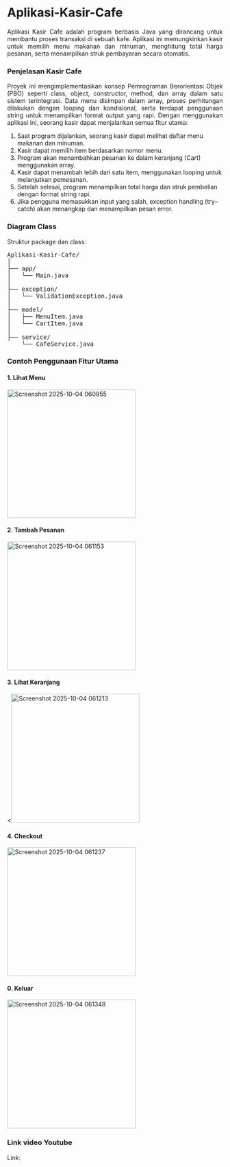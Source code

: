 <h1>Aplikasi-Kasir-Cafe</h1>
<div align="Justify">Aplikasi Kasir Cafe adalah program berbasis Java yang dirancang untuk membantu proses transaksi di sebuah kafe. Aplikasi ini memungkinkan kasir untuk memilih menu makanan dan minuman, menghitung total harga pesanan, serta menampilkan struk pembayaran secara otomatis.</div>
<h3>Penjelasan Kasir Cafe</h3>
<div align="Justify">Proyek ini mengimplementasikan konsep Pemrograman Berorientasi Objek (PBO) seperti class, object, constructor, method, dan array dalam satu sistem terintegrasi. Data menu disimpan dalam array, proses perhitungan dilakukan dengan looping dan kondisional, serta terdapat penggunaan string untuk menampilkan format output yang rapi.
Dengan menggunakan aplikasi ini, seorang kasir dapat menjalankan semua fitur utama:</div>
  
1. Saat program dijalankan, seorang kasir dapat melihat daftar menu makanan dan minuman.
2. Kasir dapat memilih item berdasarkan nomor menu.
3. Program akan menambahkan pesanan ke dalam keranjang (Cart) menggunakan array.
4. Kasir dapat menambah lebih dari satu item, menggunakan looping untuk melanjutkan pemesanan.
5. Setelah selesai, program menampilkan total harga dan struk pembelian dengan format string rapi.
6. Jika pengguna memasukkan input yang salah, exception handling (try–catch) akan menangkap dan menampilkan pesan error.

<h3>Diagram Class</h3>
Struktur package dan class:
<pre>Aplikasi-Kasir-Cafe/
│
├── app/
│   └── Main.java                
│
├── exception/
│   └── ValidationException.java 
│
├── model/
│   ├── MenuItem.java                   
│   └── CartItem.java               
│
├── service/
    └── CafeService.java</pre>
<h3>Contoh Penggunaan Fitur Utama</h3>
<h4>1. Lihat Menu</h4>
<img width="300" height="300" alt="Screenshot 2025-10-04 060955" src="https://github.com/user-attachments/assets/0b5e5660-e064-4f71-b17b-630b8aa0cd31" />
<h4>2. Tambah Pesanan</h4>
<img width="300" height="300" alt="Screenshot 2025-10-04 061153" src="https://github.com/user-attachments/assets/628bb06f-04c6-4644-b1a3-27ac8c6630f1" />
<h4>3. Lihat Keranjang</h4>
<<img width="300" height="300" alt="Screenshot 2025-10-04 061213" src="https://github.com/user-attachments/assets/5d51a7fa-b377-47b4-a9cf-2d5adb8f0761" />
<h4>4. Checkout</h4>
<img width="300" height="300" alt="Screenshot 2025-10-04 061237" src="https://github.com/user-attachments/assets/ed1d84bc-a37e-48dc-bbc8-450fad838a32" />
<h4>0. Keluar</h4>
<img width="300" height="300" alt="Screenshot 2025-10-04 061348" src="https://github.com/user-attachments/assets/2eadc19a-a03a-42b9-b139-51ad4343910a" />
<h3>Link video Youtube</h3>
Link:
